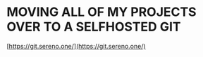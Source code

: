 # MOVING ALL OF MY PROJECTS OVER TO A SELFHOSTED GIT
[https://git.sereno.one/](https://git.sereno.one/)
